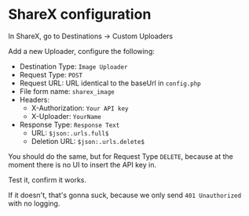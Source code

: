 # ShareX configuration

In ShareX, go to Destinations -> Custom Uploaders

Add a new Uploader, configure the following:

- Destination Type: `Image Uploader`
- Request Type: `POST`
- Request URL: URL identical to the baseUrl in `config.php`
- File form name: `sharex_image`
- Headers:
    - X-Authorization: `Your API key`
    - X-Uploader: `YourName`
- Response Type: `Response Text`
    - URL: `$json:.urls.full$`
    - Deletion URL: `$json:.urls.delete$`

You should do the same, but for Request Type `DELETE`, because at the moment
there is no UI to insert the API key in.

Test it, confirm it works.

If it doesn't, that's gonna suck, because we only send `401 Unauthorized` with no logging.
